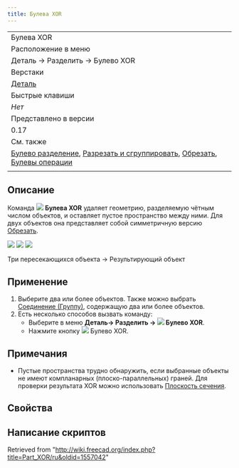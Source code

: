 ```yaml
---
title: Булева XOR
---
```


|                                                                                                                                                                                                                                       |
| ------------------------------------------------------------------------------------------------------------------------------------------------------------------------------------------------------------------------------------- |
| Булева XOR                                                                                                                                                                                                                            |
| Расположение в меню                                                                                                                                                                                                                   |
| Деталь → Разделить → Булево XOR                                                                                                                                                                                                       |
| Верстаки                                                                                                                                                                                                                              |
| [Деталь](/Part_Workbench/ru "Part Workbench/ru")                                                                                                                                                                                      |
| Быстрые клавиши                                                                                                                                                                                                                       |
| _Нет_                                                                                                                                                                                                                                 |
| Представлено в версии                                                                                                                                                                                                                 |
| 0.17                                                                                                                                                                                                                                  |
| См. также                                                                                                                                                                                                                             |
| [Булево разделение](/Part_BooleanFragments/ru "Part BooleanFragments/ru"), [Разрезать и сгруппировать](/Part_Slice/ru "Part Slice/ru"), [Обрезать](/Part_Cut/ru "Part Cut/ru"), [Булевы операции](/Part_Boolean/ru "Part Boolean/ru") |
|                                                                                                                                                                                                                                       |

## Описание

Команда ![](/images/Part_XOR.svg) **Булева XOR** удаляет геометрию, разделяемую чётным числом объектов, и оставляет пустое пространство между ними. Для двух объектов она представляет собой симметричную версию [Обрезать](/Part_Cut/ru "Part Cut/ru").

![](/images/Part_XOR-01.png) ![](/images/Button_right.svg)
![](/images/Part_XOR-02.png)

Три пересекающихся объекта → Результирующий объект

## Применение

1. Выберите два или более объектов. Также можно выбрать [Соединение (Группу)](/Part_Compound/ru "Part Compound/ru"), содержащую два или более объектов.
2. Есть несколько способов вызвать команду:
   - Выберите в меню **Деталь→ Разделить → ![](/images/Part_XOR.svg) Булево XOR**.
   - Нажмите кнопку ![](/images/Part_XOR.svg) Булево XOR.

## Примечания

- Пустые пространства трудно обнаружить, если выбранные объекты не имеют компланарных (плоско-параллельных) граней. Для проверки результата XOR можно использовать [Плоскость сечения](/Std_ToggleClipPlane/ru "Std ToggleClipPlane/ru").

## Свойства

## Написание скриптов

Retrieved from "<http://wiki.freecad.org/index.php?title=Part_XOR/ru&oldid=1557042>"
